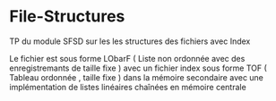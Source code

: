 # File-Structures
TP du module SFSD sur les les structures des fichiers avec Index

Le fichier est sous forme LObarF ( Liste non ordonnée avec des enregistremants de taille fixe ) avec un fichier index sous forme TOF ( Tableau ordonnée , taille fixe ) dans la mémoire secondaire avec une implémentation de listes linéaires chaînées en mémoire centrale
